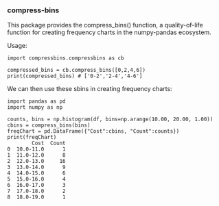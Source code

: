 ### compress-bins

This package provides the compress_bins() function, a quality-of-life function for creating frequency charts in the numpy-pandas ecosystem.

Usage:
```
import compressbins.compressbins as cb

compressed_bins = cb.compress_bins([0,2,4,6])
print(compressed_bins) # ['0-2','2-4','4-6']
```

We can then use these sbins in creating frequency charts:
```
import pandas as pd
import numpy as np

counts, bins = np.histogram(df, bins=np.arange(10.00, 20.00, 1.00))
cbins = compress_bins(bins)
freqChart = pd.DataFrame({"Cost":cbins, "Count":counts})
print(freqChart)
        Cost  Count
0  10.0-11.0      1
1  11.0-12.0      8
2  12.0-13.0     16
3  13.0-14.0      9
4  14.0-15.0      6
5  15.0-16.0      4
6  16.0-17.0      3
7  17.0-18.0      2
8  18.0-19.0      1
```


